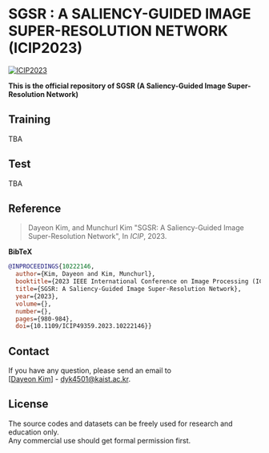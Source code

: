 # SGSR : A SALIENCY-GUIDED IMAGE SUPER-RESOLUTION NETWORK (ICIP2023)

[![ICIP2023](https://img.shields.io/badge/ICIP2023-Paper-<COLOR>.svg)](https://ieeexplore.ieee.org/stamp/stamp.jsp?tp=&arnumber=10222146)


**This is the official repository of SGSR (A Saliency-Guided Image Super-Resolution Network)**

## Training
TBA
## Test
TBA

<!-- **Reference**:   -->
## Reference
> Dayeon Kim, and Munchurl Kim "SGSR: A Saliency-Guided Image Super-Resolution Network", In _ICIP_, 2023.
> 
**BibTeX**
```bibtex
@INPROCEEDINGS{10222146,
  author={Kim, Dayeon and Kim, Munchurl},
  booktitle={2023 IEEE International Conference on Image Processing (ICIP)}, 
  title={SGSR: A Saliency-Guided Image Super-Resolution Network}, 
  year={2023},
  volume={},
  number={},
  pages={980-984},
  doi={10.1109/ICIP49359.2023.10222146}}
```



## Contact
If you have any question, please send an email to \
[[Dayeon Kim]()] - dyk4501@kaist.ac.kr.

## License
The source codes and datasets can be freely used for research and education only.  \
Any commercial use should get formal permission first.